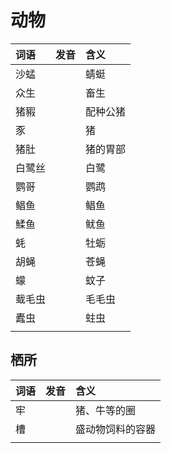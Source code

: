 # 动物

| 词语 | 发音 | 含义 |
| :--- | :--- | :--- |
| 沙蜢 |  | 蜻蜓 |
| 众生 |  | 畜生 |
| 猪豭 |  | 配种公猪 |
| 豕 |  | 猪 |
| 猪肚 |  | 猪的胃部 |
| 白鹭丝 |  | 白鹭 |
| 鹦哥 |  | 鹦鹉 |
| 鲳鱼 |  | 鲳鱼 |
| 鰇鱼 |  | 鱿鱼 |
| 蚝 |  | 牡蛎 |
| 胡蝇 |  | 苍蝇 |
| 蠓 |  | 蚊子 |
| 蛓毛虫 |  | 毛毛虫 |
| 蠹虫 |  | 蛀虫 |
|  |  |  |

## 栖所

| 词语 | 发音 | 含义 |
| :--- | :--- | :--- |
| 牢 |  | 猪、牛等的圈 |
| 槽 |  | 盛动物饲料的容器 |
|  |  |  |



